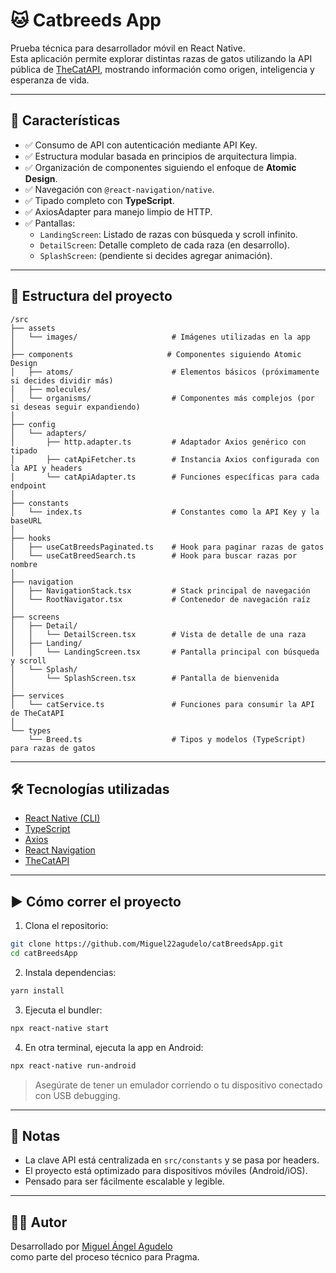 # 🐱 Catbreeds App

Prueba técnica para desarrollador móvil en React Native.  
Esta aplicación permite explorar distintas razas de gatos utilizando la API pública de [TheCatAPI](https://thecatapi.com/), mostrando información como origen, inteligencia y esperanza de vida.

---

## 🚀 Características

- ✅ Consumo de API con autenticación mediante API Key.
- ✅ Estructura modular basada en principios de arquitectura limpia.
- ✅ Organización de componentes siguiendo el enfoque de **Atomic Design**.
- ✅ Navegación con `@react-navigation/native`.
- ✅ Tipado completo con **TypeScript**.
- ✅ AxiosAdapter para manejo limpio de HTTP.
- ✅ Pantallas:
  - `LandingScreen`: Listado de razas con búsqueda y scroll infinito.
  - `DetailScreen`: Detalle completo de cada raza (en desarrollo).
  - `SplashScreen`: (pendiente si decides agregar animación).

---

## 📂 Estructura del proyecto

```
/src
├── assets
│   └── images/                     # Imágenes utilizadas en la app
│
├── components                     # Componentes siguiendo Atomic Design
│   ├── atoms/                      # Elementos básicos (próximamente si decides dividir más)
│   ├── molecules/
│   └── organisms/                  # Componentes más complejos (por si deseas seguir expandiendo)
│
├── config
│   └── adapters/
│       ├── http.adapter.ts         # Adaptador Axios genérico con tipado
│       ├── catApiFetcher.ts        # Instancia Axios configurada con la API y headers
│       └── catApiAdapter.ts        # Funciones específicas para cada endpoint
│
├── constants
│   └── index.ts                    # Constantes como la API Key y la baseURL
│
├── hooks
│   ├── useCatBreedsPaginated.ts    # Hook para paginar razas de gatos
│   └── useCatBreedSearch.ts        # Hook para buscar razas por nombre
│
├── navigation
│   ├── NavigationStack.tsx         # Stack principal de navegación
│   └── RootNavigator.tsx           # Contenedor de navegación raíz
│
├── screens
│   ├── Detail/
│   │   └── DetailScreen.tsx        # Vista de detalle de una raza
│   ├── Landing/
│   │   └── LandingScreen.tsx       # Pantalla principal con búsqueda y scroll
│   └── Splash/
│       └── SplashScreen.tsx        # Pantalla de bienvenida
│
├── services
│   └── catService.ts               # Funciones para consumir la API de TheCatAPI
│
└── types
    └── Breed.ts                    # Tipos y modelos (TypeScript) para razas de gatos

```

---

## 🛠️ Tecnologías utilizadas

- [React Native (CLI)](https://reactnative.dev/)
- [TypeScript](https://www.typescriptlang.org/)
- [Axios](https://axios-http.com/)
- [React Navigation](https://reactnavigation.org/)
- [TheCatAPI](https://thecatapi.com/)

---

## ▶️ Cómo correr el proyecto

1. Clona el repositorio:

```bash
git clone https://github.com/Miguel22agudelo/catBreedsApp.git
cd catBreedsApp
```

2. Instala dependencias:

```bash
yarn install
```

3. Ejecuta el bundler:

```bash
npx react-native start
```

4. En otra terminal, ejecuta la app en Android:

```bash
npx react-native run-android
```

> Asegúrate de tener un emulador corriendo o tu dispositivo conectado con USB debugging.

---

<!-- ## 📸 Capturas

_Si tienes tiempo, agrega screenshots aquí para mostrar el diseño visual._ -->

<!-- --- -->

## 🔐 Notas

- La clave API está centralizada en `src/constants` y se pasa por headers.
- El proyecto está optimizado para dispositivos móviles (Android/iOS).
- Pensado para ser fácilmente escalable y legible.

---

## 🧑‍💻 Autor

Desarrollado por [Miguel Ángel Agudelo](https://github.com/Miguel22agudelo)  
como parte del proceso técnico para Pragma.
